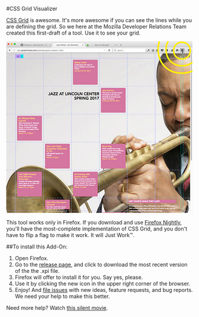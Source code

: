 #CSS Grid Visualizer

[CSS Grid](https://drafts.csswg.org/css-grid/) is awesome. It's more awesome if you can see the lines while you are defining the grid. So we here at the Mozilla Developer Relations Team created this first-draft of a tool. Use it to see your grid. 

![Screenshot of this tool in use](toolinaction.jpg)

This tool works only in Firefox. If you download and use [Firefox Nightly](https://nightly.mozilla.org/), you'll have the most-complete implementation of CSS Grid, and you don't have to flip a flag to make it work. It will Just Work™. 

##To install this Add-On:
1. Open Firefox.
2. Go to the [release page](https://github.com/potch/gridviz/releases), and click to download the most recent version of the the .xpi file.
3. Firefox will offer to install it for you. Say yes, please. 
4. Use it by clicking the new icon in the upper right corner of the browser. 
5. Enjoy! And [file issues](https://github.com/potch/gridviz/issues) with new ideas, feature requests, and bug reports. We need your help to make this better.

Need more help? Watch [this silent movie](howtoinstall.gif).